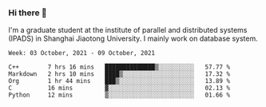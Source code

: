 ### Hi there 👋

I'm a graduate student at the institute of parallel and distributed systems (IPADS) in Shanghai Jiaotong University. I mainly work on database system.

<!--START_SECTION:waka-->
```text
Week: 03 October, 2021 - 09 October, 2021

C++        7 hrs 16 mins   ██████████████▒░░░░░░░░░░   57.77 % 
Markdown   2 hrs 10 mins   ████▒░░░░░░░░░░░░░░░░░░░░   17.32 % 
Org        1 hr 44 mins    ███▒░░░░░░░░░░░░░░░░░░░░░   13.89 % 
C          16 mins         ▓░░░░░░░░░░░░░░░░░░░░░░░░   02.13 % 
Python     12 mins         ▒░░░░░░░░░░░░░░░░░░░░░░░░   01.66 % 
```
<!--END_SECTION:waka-->

<!--
**yqmmm/yqmmm** is a ✨ _special_ ✨ repository because its `README.md` (this file) appears on your GitHub profile.

Here are some ideas to get you started:

- 🔭 I’m currently working on ...
- 🌱 I’m currently learning ...
- 👯 I’m looking to collaborate on ...
- 🤔 I’m looking for help with ...
- 💬 Ask me about ...
- 📫 How to reach me: ...
- 😄 Pronouns: ...
- ⚡ Fun fact: ...
-->
